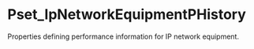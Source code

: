# Pset_IpNetworkEquipmentPHistory

Properties defining performance information for IP network equipment.
